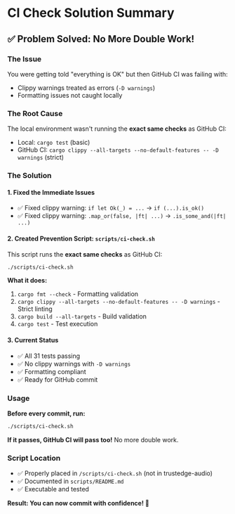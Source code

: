 <!--
Copyright (c) 2025 John Turner
MPL-2.0: https://mozilla.org/MPL/2.0/
Project: trustedge — Privacy and trust at the edge.
GitHub: https://github.com/johnzilla/trustedge
-->


# CI Check Solution Summary

## ✅ Problem Solved: No More Double Work!

### The Issue
You were getting told "everything is OK" but then GitHub CI was failing with:
- Clippy warnings treated as errors (`-D warnings`)
- Formatting issues not caught locally

### The Root Cause
The local environment wasn't running the **exact same checks** as GitHub CI:
- Local: `cargo test` (basic)
- GitHub CI: `cargo clippy --all-targets --no-default-features -- -D warnings` (strict)

### The Solution

#### 1. **Fixed the Immediate Issues**
- ✅ Fixed clippy warning: `if let Ok(_) = ...` → `if (...).is_ok()`
- ✅ Fixed clippy warning: `.map_or(false, |ft| ...)` → `.is_some_and(|ft| ...)`

#### 2. **Created Prevention Script: `scripts/ci-check.sh`**
This script runs the **exact same checks** as GitHub CI:

```bash
./scripts/ci-check.sh
```

**What it does:**
1. `cargo fmt --check` - Formatting validation
2. `cargo clippy --all-targets --no-default-features -- -D warnings` - Strict linting
3. `cargo build --all-targets` - Build validation  
4. `cargo test` - Test execution

#### 3. **Current Status**
- ✅ All 31 tests passing
- ✅ No clippy warnings with `-D warnings`
- ✅ Formatting compliant
- ✅ Ready for GitHub commit

### Usage
**Before every commit, run:**
```bash
./scripts/ci-check.sh
```

**If it passes, GitHub CI will pass too!** No more double work.

### Script Location
- ✅ Properly placed in `/scripts/ci-check.sh` (not in trustedge-audio)
- ✅ Documented in `scripts/README.md`
- ✅ Executable and tested

**Result: You can now commit with confidence! 🎉**
